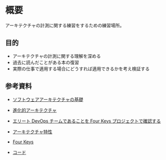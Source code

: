 # 概要
アーキテクチャの計測に関する練習をするための練習場所。

## 目的
- アーキテクチャの計測に関する理解を深める
- 過去に読んだことがある本の復習
- 実際の仕事で適用する場合にどうすれば適用できるかを考え検証する

## 参考資料
- [ソフトウェアアーキテクチャの基礎](https://www.oreilly.co.jp/books/9784873119823/)
- [進化的アーキテクチャ](https://www.oreilly.co.jp/books/9784873118567/)
- [エリート DevOps チームであることを Four Keys プロジェクトで確認する](https://cloud.google.com/blog/ja/products/gcp/using-the-four-keys-to-measure-your-devops-performance)

- [アーキテクチャ特性](./memo/knowledge/bility.md)
- [Four Keys](./memo/knowledge/four-keys.md)
- [コード](./memo/knowledge/code.md)